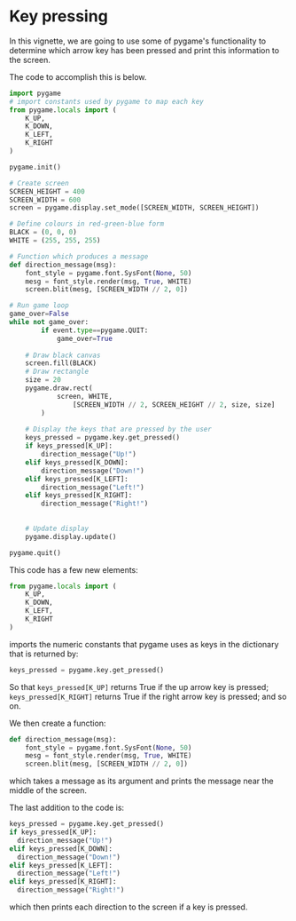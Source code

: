 # Key pressing

In this vignette, we are going to use some of pygame's functionality to determine which arrow key has been pressed and print this information to the screen.

The code to accomplish this is below.

```python
import pygame
# import constants used by pygame to map each key
from pygame.locals import (
    K_UP,
    K_DOWN,
    K_LEFT,
    K_RIGHT
)

pygame.init()

# Create screen
SCREEN_HEIGHT = 400
SCREEN_WIDTH = 600
screen = pygame.display.set_mode([SCREEN_WIDTH, SCREEN_HEIGHT])

# Define colours in red-green-blue form
BLACK = (0, 0, 0)
WHITE = (255, 255, 255)

# Function which produces a message
def direction_message(msg):
    font_style = pygame.font.SysFont(None, 50)
    mesg = font_style.render(msg, True, WHITE)
    screen.blit(mesg, [SCREEN_WIDTH // 2, 0])

# Run game loop
game_over=False
while not game_over:
        if event.type==pygame.QUIT:
            game_over=True
    
    # Draw black canvas
    screen.fill(BLACK)
    # Draw rectangle
    size = 20
    pygame.draw.rect(
            screen, WHITE,
      			[SCREEN_WIDTH // 2, SCREEN_HEIGHT // 2, size, size]
        )
    
    # Display the keys that are pressed by the user
    keys_pressed = pygame.key.get_pressed()
    if keys_pressed[K_UP]:
        direction_message("Up!")
    elif keys_pressed[K_DOWN]:
        direction_message("Down!")
    elif keys_pressed[K_LEFT]:
        direction_message("Left!")
    elif keys_pressed[K_RIGHT]:
        direction_message("Right!")
    
    
    # Update display
    pygame.display.update()

pygame.quit()
```

This code has a few new elements:

```python
from pygame.locals import (
    K_UP,
    K_DOWN,
    K_LEFT,
    K_RIGHT
)
```

imports the numeric constants that pygame uses as keys in the dictionary that is returned by:

```python
keys_pressed = pygame.key.get_pressed()
```

So that `keys_pressed[K_UP]` returns True if the up arrow key is pressed; `keys_pressed[K_RIGHT]` returns True if the right arrow key is pressed; and so on.

We then create a function:

```python
def direction_message(msg):
    font_style = pygame.font.SysFont(None, 50)
    mesg = font_style.render(msg, True, WHITE)
    screen.blit(mesg, [SCREEN_WIDTH // 2, 0])
```

which takes a message as its argument and prints the message near the middle of the screen.

The last addition to the code is:

```python
keys_pressed = pygame.key.get_pressed()
if keys_pressed[K_UP]:
  direction_message("Up!")
elif keys_pressed[K_DOWN]:
  direction_message("Down!")
elif keys_pressed[K_LEFT]:
  direction_message("Left!")
elif keys_pressed[K_RIGHT]:
  direction_message("Right!")
```

which then prints each direction to the screen if a key is pressed.